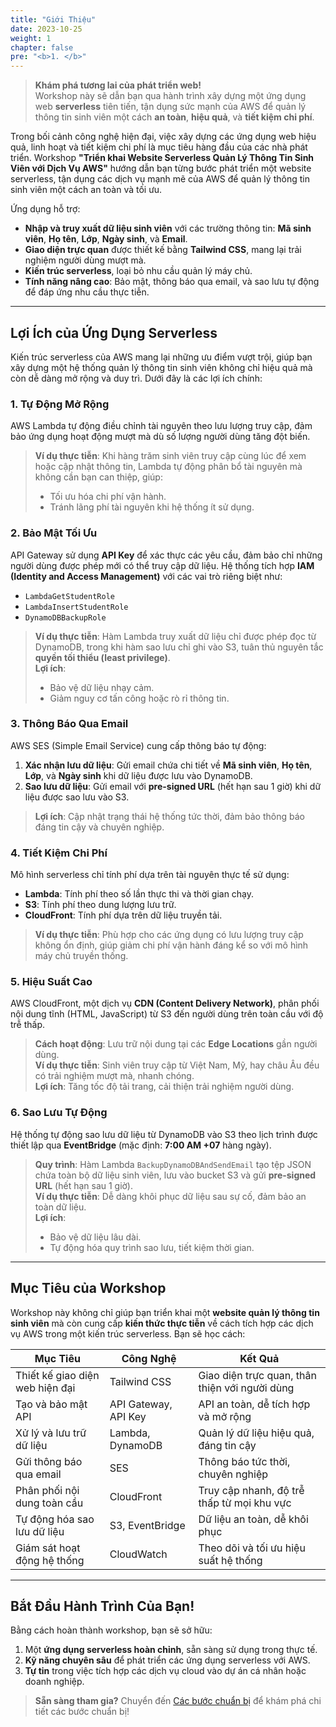 ```yaml
---
title: "Giới Thiệu"
date: 2023-10-25
weight: 1
chapter: false
pre: "<b>1. </b>"
---
```


> **Khám phá tương lai của phát triển web!**  
> Workshop này sẽ dẫn bạn qua hành trình xây dựng một ứng dụng web **serverless** tiên tiến, tận dụng sức mạnh của AWS để quản lý thông tin sinh viên một cách **an toàn**, **hiệu quả**, và **tiết kiệm chi phí**.

Trong bối cảnh công nghệ hiện đại, việc xây dựng các ứng dụng web hiệu quả, linh hoạt và tiết kiệm chi phí là mục tiêu hàng đầu của các nhà phát triển. Workshop **"Triển khai Website Serverless Quản Lý Thông Tin Sinh Viên với Dịch Vụ AWS"** hướng dẫn bạn từng bước phát triển một website serverless, tận dụng các dịch vụ mạnh mẽ của AWS để quản lý thông tin sinh viên một cách an toàn và tối ưu.  

Ứng dụng hỗ trợ:
- **Nhập và truy xuất dữ liệu sinh viên** với các trường thông tin: **Mã sinh viên**, **Họ tên**, **Lớp**, **Ngày sinh**, và **Email**.  
- **Giao diện trực quan** được thiết kế bằng **Tailwind CSS**, mang lại trải nghiệm người dùng mượt mà.  
- **Kiến trúc serverless**, loại bỏ nhu cầu quản lý máy chủ.  
- **Tính năng nâng cao**: Bảo mật, thông báo qua email, và sao lưu tự động để đáp ứng nhu cầu thực tiễn.

---

## Lợi Ích của Ứng Dụng Serverless

Kiến trúc serverless của AWS mang lại những ưu điểm vượt trội, giúp bạn xây dựng một hệ thống quản lý thông tin sinh viên không chỉ hiệu quả mà còn dễ dàng mở rộng và duy trì. Dưới đây là các lợi ích chính:

### 1. Tự Động Mở Rộng
AWS Lambda tự động điều chỉnh tài nguyên theo lưu lượng truy cập, đảm bảo ứng dụng hoạt động mượt mà dù số lượng người dùng tăng đột biến.  

> **Ví dụ thực tiễn**: Khi hàng trăm sinh viên truy cập cùng lúc để xem hoặc cập nhật thông tin, Lambda tự động phân bổ tài nguyên mà không cần bạn can thiệp, giúp:  
> - Tối ưu hóa chi phí vận hành.  
> - Tránh lãng phí tài nguyên khi hệ thống ít sử dụng.

### 2. Bảo Mật Tối Ưu
API Gateway sử dụng **API Key** để xác thực các yêu cầu, đảm bảo chỉ những người dùng được phép mới có thể truy cập dữ liệu. Hệ thống tích hợp **IAM (Identity and Access Management)** với các vai trò riêng biệt như:  
- `LambdaGetStudentRole`  
- `LambdaInsertStudentRole`  
- `DynamoDBBackupRole`  

> **Ví dụ thực tiễn**: Hàm Lambda truy xuất dữ liệu chỉ được phép đọc từ DynamoDB, trong khi hàm sao lưu chỉ ghi vào S3, tuân thủ nguyên tắc **quyền tối thiểu (least privilege)**.  
> **Lợi ích**:  
> - Bảo vệ dữ liệu nhạy cảm.  
> - Giảm nguy cơ tấn công hoặc rò rỉ thông tin.

### 3. Thông Báo Qua Email
AWS SES (Simple Email Service) cung cấp thông báo tự động:  
1. **Xác nhận lưu dữ liệu**: Gửi email chứa chi tiết về **Mã sinh viên**, **Họ tên**, **Lớp**, và **Ngày sinh** khi dữ liệu được lưu vào DynamoDB.  
2. **Sao lưu dữ liệu**: Gửi email với **pre-signed URL** (hết hạn sau 1 giờ) khi dữ liệu được sao lưu vào S3.  

> **Lợi ích**: Cập nhật trạng thái hệ thống tức thời, đảm bảo thông báo đáng tin cậy và chuyên nghiệp.

### 4. Tiết Kiệm Chi Phí
Mô hình serverless chỉ tính phí dựa trên tài nguyên thực tế sử dụng:  
- **Lambda**: Tính phí theo số lần thực thi và thời gian chạy.  
- **S3**: Tính phí theo dung lượng lưu trữ.  
- **CloudFront**: Tính phí dựa trên dữ liệu truyền tải.  

> **Ví dụ thực tiễn**: Phù hợp cho các ứng dụng có lưu lượng truy cập không ổn định, giúp giảm chi phí vận hành đáng kể so với mô hình máy chủ truyền thống.

### 5. Hiệu Suất Cao
AWS CloudFront, một dịch vụ **CDN (Content Delivery Network)**, phân phối nội dung tĩnh (HTML, JavaScript) từ S3 đến người dùng trên toàn cầu với độ trễ thấp.  

> **Cách hoạt động**: Lưu trữ nội dung tại các **Edge Locations** gần người dùng.  
> **Ví dụ thực tiễn**: Sinh viên truy cập từ Việt Nam, Mỹ, hay châu Âu đều có trải nghiệm mượt mà, nhanh chóng.  
> **Lợi ích**: Tăng tốc độ tải trang, cải thiện trải nghiệm người dùng.

### 6. Sao Lưu Tự Động
Hệ thống tự động sao lưu dữ liệu từ DynamoDB vào S3 theo lịch trình được thiết lập qua **EventBridge** (mặc định: **7:00 AM +07** hàng ngày).  

> **Quy trình**: Hàm Lambda `BackupDynamoDBAndSendEmail` tạo tệp JSON chứa toàn bộ dữ liệu sinh viên, lưu vào bucket S3 và gửi **pre-signed URL** (hết hạn sau 1 giờ).  
> **Ví dụ thực tiễn**: Dễ dàng khôi phục dữ liệu sau sự cố, đảm bảo an toàn dữ liệu.  
> **Lợi ích**:  
> - Bảo vệ dữ liệu lâu dài.  
> - Tự động hóa quy trình sao lưu, tiết kiệm thời gian.

---

## Mục Tiêu của Workshop

Workshop này không chỉ giúp bạn triển khai một **website quản lý thông tin sinh viên** mà còn cung cấp **kiến thức thực tiễn** về cách tích hợp các dịch vụ AWS trong một kiến trúc serverless. Bạn sẽ học cách:

| **Mục Tiêu** | **Công Nghệ** | **Kết Quả** |
|--------------|---------------|-------------|
| Thiết kế giao diện web hiện đại | Tailwind CSS | Giao diện trực quan, thân thiện với người dùng |
| Tạo và bảo mật API | API Gateway, API Key | API an toàn, dễ tích hợp và mở rộng |
| Xử lý và lưu trữ dữ liệu | Lambda, DynamoDB | Quản lý dữ liệu hiệu quả, đáng tin cậy |
| Gửi thông báo qua email | SES | Thông báo tức thời, chuyên nghiệp |
| Phân phối nội dung toàn cầu | CloudFront | Truy cập nhanh, độ trễ thấp từ mọi khu vực |
| Tự động hóa sao lưu dữ liệu | S3, EventBridge | Dữ liệu an toàn, dễ khôi phục |
| Giám sát hoạt động hệ thống | CloudWatch | Theo dõi và tối ưu hiệu suất hệ thống |

---

## Bắt Đầu Hành Trình Của Bạn!

Bằng cách hoàn thành workshop, bạn sẽ sở hữu:
1. Một **ứng dụng serverless hoàn chỉnh**, sẵn sàng sử dụng trong thực tế.  
2. **Kỹ năng chuyên sâu** để phát triển các ứng dụng serverless với AWS.  
3. **Tự tin** trong việc tích hợp các dịch vụ cloud vào dự án cá nhân hoặc doanh nghiệp.

> **Sẵn sàng tham gia?**
> Chuyển đến [Các bước chuẩn bị](2-preparation-steps/) để khám phá chi tiết các bước chuẩn bị!